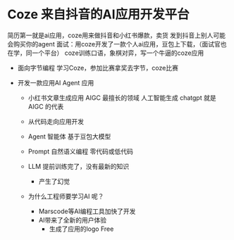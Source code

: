 # Coze 来自抖音的AI应用开发平台

简历第一就是ai应用，coze用来做抖音和小红书爆款，卖货
发到抖音上别人可能会购买你的agent 
面试：用coze开发了一款个人ai应用，豆包上下载，（面试官也在学，同一个平台）
coze训练口语，象棋对弈，写一个牛逼的coze应用
- 面向字节编程
  学习Coze，参加比赛拿奖去字节，coze比赛

- 开发一款应用AI Agent 应用
  - 小红书文章生成应用   AIGC 最擅长的领域
   人工智能生成 chatgpt 就是AIGC 的代表
  - 从代码走向应用开发
  - Agent 智能体
     基于豆包大模型
  - Prompt
     自然语义编程
     零代码或低代码
  - LLM 提前训练完了，没有最新的知识
    - 产生了幻觉


  - 为什么工程师要学习AI 呢？
    - Marscode等AI编程工具加快了开发
    - AI带来了全新的用户体验
      - 生成了应用的logo  Free 